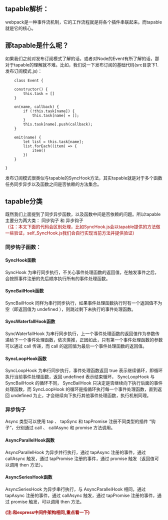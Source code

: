 ## tapable解析： ##
    
webpack是一种事件流机制，它的工作流程就是将各个插件串联起来。而tapable就是它的核心。

## 那tapable是什么呢？ ##

如果我们之前对发布订阅模式了解的话，或者对Node的Event有所了解的话，那对于tapable的理解就不难。比如，我们说一下发布订阅的基础代码(src目录下1.发布订阅模式.js)：
```
    class Event {

    constructor() {
        this.task = []
    }

    on(name, callback) {
        if (!this.task[name]) {
            this.task[name] = [];
        }
        this.task[name].push(callback);
    }

    emit(name) {
        let list = this.task[name];
        list.forEach((item) => {
            item()
        })
    }

}

```
发布订阅模式很类似与tapable的SyncHook方法，其实tapable就是对于多个函数任务同步异步以及函数之间是否依赖的方法集合。

## tapable分类 ##
既然我们上面提到了同步异步函数，以及函数中间是否依赖的问题。所以tapable主要分为两大类： 同步钩子 和 异步钩子 <br>
<font color="#9f0000">（注：本文下面的代码会区别处理，比如SyncHook.js会以tapable提供的方法做一些验证，self_SyncHook.js我们会自行实现当前方法并提供验证）</font>

### 同步钩子函数： ###

#### SyncHook函数 ####
SyncHook 为串行同步执行，不关心事件处理函数的返回值，在触发事件之后，会按照事件注册的先后顺序执行所有的事件处理函数。

#### SyncBailHook函数 ####
SyncBailHook 同样为串行同步执行，如果事件处理函数执行时有一个返回值不为空（即返回值为 undefined ），则跳过剩下未执行的事件处理函数。

#### SyncWaterfallHook函数 ####
SyncWaterfallHook 为串行同步执行，上一个事件处理函数的返回值作为参数传递给下一个事件处理函数，依次类推，正因如此，只有第一个事件处理函数的参数可以通过 call 传递，而 call 的返回值为最后一个事件处理函数的返回值。

#### SyncLoopHook函数 ####
SyncLoopHook 为串行同步执行，事件处理函数返回 true 表示继续循环，即循环执行当前事件处理函数，返回 undefined 表示结束循环， SyncLoopHook 与 SyncBailHook 的循环不同， SyncBailHook 只决定是否继续向下执行后面的事件处理函数，而 SyncLoopHook 的循环是指循环执行每一个事件处理函数，直到返回 undefined 为止，才会继续向下执行其他事件处理函数，执行机制同理。

### 异步钩子 ###

Async 类型可以使用 tap 、 tapSync 和 tapPromise 注册不同类型的插件 “钩子”，分别通过 call 、 callAsync 和 promise 方法调用。

#### AsyncParallelHook函数 #### 
AsyncParallelHook 为异步并行执行，通过 tapAsync 注册的事件，通过 callAsync 触发，通过 tapPromise 注册的事件，通过 promise 触发（返回值可以调用 then 方法）。

#### AsyncSeriesHook函数 ####

AsyncSeriesHook 为异步串行执行，与 AsyncParallelHook 相同，通过 tapAsync 注册的事件，通过 callAsync 触发，通过 tapPromise 注册的事件，通过 promise 触发，可以调用 then 方法。

<b><font color="#9f0000">(注:和express中间件架构相同,重点看一下)</font></b>



